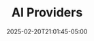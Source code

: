 ---
weight: 999
title: "AI Providers"
description: ""
icon: "article"
date: "2025-02-20T21:01:45-05:00"
lastmod: "2025-02-20T21:01:45-05:00"
draft: true
toc: true
---